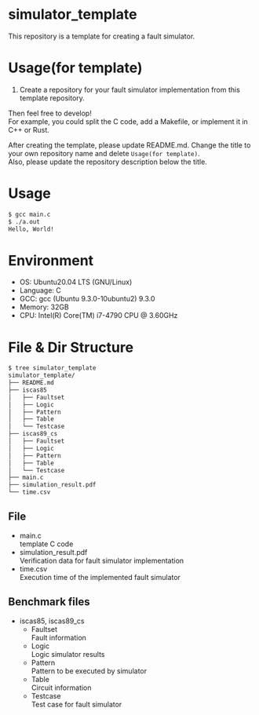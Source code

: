 # simulator_template
This repository is a template for creating a fault simulator.

# Usage(for template)
1. Create a repository for your fault simulator implementation from this template repository.

Then feel free to develop!  
For example, you could split the C code, add a Makefile, or implement it in C++ or Rust.  

After creating the template, please update README.md. Change the title to your own repository name and delete `Usage(for template)`.  
Also, please update the repository description below the title.

# Usage
```bash
$ gcc main.c
$ ./a.out
Hello, World!
```

# Environment
- OS: Ubuntu20.04 LTS (GNU/Linux)
- Language: C
- GCC: gcc (Ubuntu 9.3.0-10ubuntu2) 9.3.0
- Memory: 32GB
- CPU: Intel(R) Core(TM) i7-4790 CPU @ 3.60GHz

# File & Dir Structure
```bash
$ tree simulator_template
simulator_template/
├── README.md
├── iscas85
│   ├── Faultset
│   ├── Logic
│   ├── Pattern
│   ├── Table
│   └── Testcase
├── iscas89_cs
│   ├── Faultset
│   ├── Logic
│   ├── Pattern
│   ├── Table
│   └── Testcase
├── main.c
├── simulation_result.pdf
└── time.csv
```

## File
- main.c  
template C code
- simulation_result.pdf  
Verification data for fault simulator implementation
- time.csv  
Execution time of the implemented fault simulator

## Benchmark files
- iscas85, iscas89_cs
    - Faultset  
    Fault information
    - Logic  
    Logic simulator results
    - Pattern  
    Pattern to be executed by simulator
    - Table  
    Circuit information
    - Testcase  
    Test case for fault simulator
